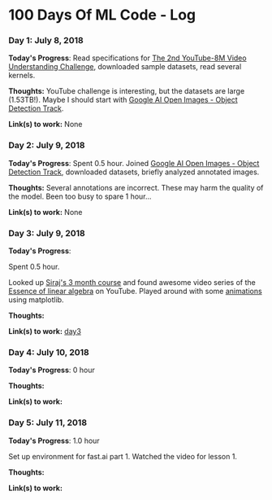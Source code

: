 # 100 Days Of ML Code - Log

### Day 1: July 8, 2018

**Today's Progress**: Read specifications for [The 2nd YouTube-8M Video Understanding Challenge](https://www.kaggle.com/c/youtube8m-2018/data), downloaded sample datasets, read several kernels.

**Thoughts:** YouTube challenge is interesting, but the datasets are large (1.53TB!). Maybe I should start with [Google AI Open Images - Object Detection Track](https://www.kaggle.com/c/google-ai-open-images-object-detection-track).

**Link(s) to work:** None

### Day 2: July 9, 2018

**Today's Progress**: Spent 0.5 hour. Joined [Google AI Open Images - Object Detection Track](https://www.kaggle.com/c/google-ai-open-images-object-detection-track), downloaded datasets, briefly analyzed annotated images.

**Thoughts:** Several annotations are incorrect. These may harm the quality of the model. Been too busy to spare 1 hour...

**Link(s) to work:** None

### Day 3: July 9, 2018

**Today's Progress**:

Spent 0.5 hour.

Looked up [Siraj's 3 month course](https://github.com/llSourcell/Learn_Machine_Learning_in_3_Months) and found awesome video series of the [Essence of linear algebra](https://www.youtube.com/watch?v=kjBOesZCoqc&index=1&list=PLZHQObOWTQDPD3MizzM2xVFitgF8hE_ab) on YouTube. Played around with some [animations](https://jakevdp.github.io/blog/2012/08/18/matplotlib-animation-tutorial/) using matplotlib.


**Thoughts:** 

**Link(s) to work:** [day3](./day3/)

### Day 4: July 10, 2018

**Today's Progress**: 0 hour

**Thoughts:** 

**Link(s) to work:**

### Day 5: July 11, 2018

**Today's Progress**: 1.0 hour

Set up environment for fast.ai part 1. Watched the video for lesson 1.

**Thoughts:** 

**Link(s) to work:**
